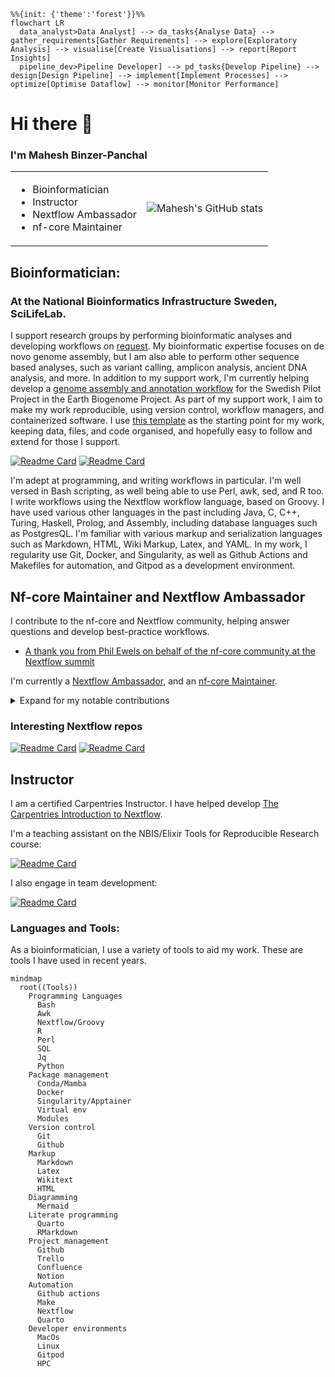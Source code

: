 ```mermaid
%%{init: {'theme':'forest'}}%%
flowchart LR
  data_analyst>Data Analyst] --> da_tasks{Analyse Data} --> gather_requirements[Gather Requirements] --> explore[Exploratory Analysis] --> visualise[Create Visualisations] --> report[Report Insights]
  pipeline_dev>Pipeline Developer] --> pd_tasks{Develop Pipeline} --> design[Design Pipeline] --> implement[Implement Processes] --> optimize[Optimise Dataflow] --> monitor[Monitor Performance]
```

# Hi there 👋

### I'm Mahesh Binzer-Panchal

<table border="0" width="100%">
  <tr>
    <td>

- Bioinformatician
- Instructor
- Nextflow Ambassador
- nf-core Maintainer
    </td>
    <td>
![Mahesh's GitHub stats](https://github-readme-stats.vercel.app/api?username=mahesh-panchal&show_icons=true&theme=radical)      
    </td>
  </tr>
</table>

## Bioinformatician: 
### At the National Bioinformatics Infrastructure Sweden, SciLifeLab.

I support research groups by performing bioinformatic analyses and developing workflows on [request](https://nbis.se/support/support.html). 
My bioinformatic expertise focuses on de novo genome assembly, but I am also able to perform other sequence based analyses, such as variant 
calling, amplicon analysis, ancient DNA analysis, and more. In addition to my support work, I'm currently helping develop a 
[genome assembly and annotation workflow](https://github.com/NBISweden/Earth-Biogenome-Project-pilot) for the Swedish Pilot Project 
in the Earth Biogenome Project. As part of my support work, I aim to make my work reproducible, using version control, workflow managers, 
and containerized software. I use [this template](https://github.com/mahesh-panchal/NBIS_project_template) as the starting point for my work,
keeping data, files, and code organised, and hopefully easy to follow and extend for those I support.

[![Readme Card](https://github-readme-stats.vercel.app/api/pin/?username=NBISweden&repo=Earth-Biogenome-Project-pilot)](https://github.com/NBISweden/Earth-Biogenome-Project-pilot)
[![Readme Card](https://github-readme-stats.vercel.app/api/pin/?username=NBISweden&repo=pipelines-nextflow)](https://github.com/NBISweden/pipelines-nextflow)


I'm adept at programming, and writing workflows in particular. I'm well versed in Bash scripting, as well being able to use Perl, awk, sed, 
and R too. I write workflows using the Nextflow workflow language, based on Groovy. I have used various other languages in the past 
including Java, C, C++, Turing, Haskell, Prolog, and Assembly, including database languages such as PostgresQL. I'm familiar with various 
markup and serialization languages such as Markdown, HTML, Wiki Markup, Latex, and YAML. In my work, I regularity use Git, Docker, and Singularity, 
as well as Github Actions and Makefiles for automation, and Gitpod as a development environment.

## Nf-core Maintainer and Nextflow Ambassador

I contribute to the nf-core and Nextflow community, helping answer questions and develop best-practice workflows.
- [A thank you from Phil Ewels on behalf of the nf-core community at the Nextflow summit](https://youtu.be/B-OqciShiHY?si=xGisdrmFm89g--8-&t=718)

I'm currently a [Nextflow Ambassador](https://www.nextflow.io/ambassadors.html), and an [nf-core Maintainer](https://nf-co.re/governance#maintainers). 

<details>
  <summary>Expand for my notable contributions</summary>

  - [Driving nf-core to use native syntax for workflow data publishing and tool parameter passing](https://github.com/nf-core/rnaseq/pull/701)
    - Hear Dr H Patel explain the work at the nf-core Hackathon on [Youtube](https://www.youtube.com/watch?v=Lo2jXn8tHU0).
  - [Adding a Gitpod dev environment for testing workflows, tools, and modules](https://github.com/nf-core/tools/pull/1384)
  - Enabling the process `when:` declaration to be used from a configuration file.
    - [Template update](https://github.com/nf-core/tools/pull/1393).
    - [Update existing modules](https://github.com/nf-core/modules/pull/1261).
    - [Documentation update](https://github.com/nf-core/nf-co.re/pull/1012).
    - [Module Linter update](https://github.com/nf-core/tools/pull/1397).
    - Hear Dr M Garcia explain how he used this to tidy up the nf-core Sarek codebase on [YouTube](https://www.youtube.com/watch?v=17NqUsh73BU)
  - Code reviews for large pipelines such as nf-core/Sarek, nf-core/HiCar and nf-core/Metatdenovo.
  - The addition of several tools for genome assembly to nf-core/modules
  - Demonstrating how to chain existing workflows in a meta-pipeline: https://github.com/mahesh-panchal/nf-cascade.

</details>

### Interesting Nextflow repos

[![Readme Card](https://github-readme-stats.vercel.app/api/pin/?username=mahesh-panchal&repo=nf-cascade)](https://github.com/mahesh-panchal/nf-cascade)
[![Readme Card](https://github-readme-stats.vercel.app/api/pin/?username=mahesh-panchal&repo=nf-metaomics-daisychain)](https://github.com/mahesh-panchal/nf-metaomics-daisychain)

## Instructor

I am a certified Carpentries Instructor. I have helped develop [The Carpentries Introduction to Nextflow](https://github.com/carpentries-incubator/workflows-nextflow).

I'm a teaching assistant on the NBIS/Elixir Tools for Reproducible Research course:

[![Readme Card](https://github-readme-stats.vercel.app/api/pin/?username=NBISweden&repo=workshop-reproducible-research)](https://github.com/NBISweden/workshop-reproducible-research)

I also engage in team development:

[![Readme Card](https://github-readme-stats.vercel.app/api/pin/?username=NBISweden&repo=Training-Tech-shorts)](https://github.com/NBISweden/Training-Tech-shorts)

### Languages and Tools:

As a bioinformatician, I use a variety of tools to aid my work. These are tools I have used in recent years.

```mermaid
mindmap
  root((Tools))
    Programming Languages
      Bash
      Awk
      Nextflow/Groovy
      R
      Perl
      SQL
      Jq
      Python
    Package management
      Conda/Mamba
      Docker
      Singularity/Apptainer
      Virtual env
      Modules
    Version control
      Git
      Github
    Markup
      Markdown
      Latex
      Wikitext
      HTML
    Diagramming
      Mermaid
    Literate programming
      Quarto
      RMarkdown
    Project management
      Github
      Trello
      Confluence
      Notion
    Automation
      Github actions
      Make
      Nextflow
      Quarto
    Developer environments
      MacOs
      Linux
      Gitpod
      HPC
```
